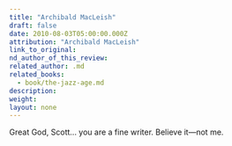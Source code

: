 ```yaml
---
title: "Archibald MacLeish"
draft: false
date: 2010-08-03T05:00:00.000Z
attribution: "Archibald MacLeish"
link_to_original:
nd_author_of_this_review:
related_author: .md
related_books:
  - book/the-jazz-age.md
description:
weight:
layout: none
---
```

Great God, Scott... you are a fine writer. Believe it––not me.

